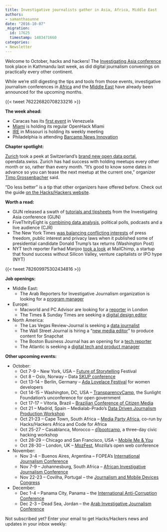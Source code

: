 ```yaml
---
title: Investigative journalists gather in Asia, Africa, Middle East
authors:
- samanthasunne
date: "2016-10-07"
_migration:
  id: 17625
  timestamp: 1483471660
categories:
- Newsletter
---
```


Welcome to October, hacks and hackers! The [Investigating Asia conference][1] took place in Kathmandu last week, as did digital journalism convenings on practically every other continent.

While we&#8217;re still digesting the tips and tools from those events, investigative journalism conferences in [Africa][2] and the [Middle East][3] have already been announced for the upcoming months.

{{< tweet 762226820708233216 >}}

**The week ahead:**

  * Caracas has its [first event][4] in Venezuela
  * [Miami][5] is holding its regular OpenHack Miami
  * [IRE][6] in Missouri is holding its weekly meeting
  * Philadelphia is attending [Barcamp News Innovation][7]

**Chapter spotlight:**

[Zurich][8] took a peek at Switzerland&#8217;s [brand new open data portal][9], opendata.swiss. Zurich has had success with holding meetups every other month or so, rather than every month. &#8220;It&#8217;s good to know some dates in advance so you can tease the next meetup at the current one,&#8221; organizer [Timo Grossenbacher][10] said.

&#8220;Do less better&#8221; is a tip that other organizers have offered before. Check out the guide [on the Hacks/Hackers website][11].

**Worth a read:**

  * GIJN released a swath of [tutorials and tipsheets][12] from the Investigating Asia conference (GIJN)
  * FiveThrityEight is [combining data analysis][13], political polls, podcasts and a live audience (CJR)
  * The New York Times [was balancing conflicting interests][14] of press freedom, public interest and privacy laws when it published some of presidential candidate Donald Trump&#8217;s tax returns (Washington Post)
  * NYT tech reporter Farhad Manjoo [took a look][15] at MailChimp, a startup that found success without Silicon Valley, venture capitalists or IPO hype (NYT)

{{< tweet 782609975302434816 >}}

**Job openings:**

  * Middle East: 
      * The Arab Reporters for Investigative Journalism organization is looking for a [program manager][16]
  * Europe: 
      * Macworld and PC Advisor are looking for a [reporter][17] in London
      * The Times & Sunday Times are seeking a [digital design editor][18]
  * North America: 
      * The Las Vegas Review-Journal is seeking a [data journalist][19]
      * The Wall Street Journal is hiring a &#8220;[new media editor][20]&#8221; to produce content for Snapchat
      * The Boston Business Journal has an opening for a [tech reporter][21]
      * The Atlantic is seeking a [digital tech and product manager][22]

**Other upcoming events:**

  * October: 
      * Oct 7-9 &#8211; New York, USA &#8211; [Future of Storytelling][23] Festival
      * Oct 8 &#8211; Oslo, Norway &#8211; Data [SKUP conference][24]
      * Oct 13-14 &#8211; Berlin, Germany &#8211; [Ada Lovelace Festival][25] for women developers
      * Oct 14-15 &#8211; Washington, DC, USA &#8211; [TransparencyCamp][26], the Sunlight Foundation&#8217;s unconference for open government
      * Oct 17-17 &#8211; Vitoria, Brazil &#8211; [Brazilian Conference of Citizen Media][27]
      * Oct 21 &#8211; Madrid, Spain &#8211; Medialab-Prado&#8217;s [Data Driven Journalism Production Workshop][28]
      * Oct 21-23 &#8211; Cape Town, South Africa &#8211; [Media Party Africa][29], co-run by Hacks/Hackers Africa and Code for Africa
      * Oct 25-27 &#8211; Casablanca, Morocco &#8211; [d|bootcamp][30], a three-day civic hacking workshop
      * Oct 28-29 &#8211; Chicago and San Francisco, USA &#8211; [Mobile Me & You][31]
      * Oct 28-30 &#8211; London, UK &#8211; [MozFest][32], Mozilla&#8217;s open web conference
  * November: 
      * Nov 3-4 &#8211; Buenos Aires, Argentina &#8211; FOPEA&#8217;s [International Journalism Conference][33]
      * Nov 7-9 &#8211; Johannesburg, South Africa &#8211; [African Investigative Journalism Conference][2]
      * Nov 22-23 &#8211; Covilha, Portugal &#8211; the [Journalism and Mobile Devices Congress][34]
  * December: 
      * Dec 1-4 &#8211; Panama City, Panama &#8211; the [International Anti-Corruption Conference][35]
      * Dec 2-3 &#8211; Dead Sea, Jordan &#8211; the [Arab Investigative Journalism Conference][3]

Not subscribed yet? Enter your email to get Hacks/Hackers news and updates in your inbox weekly: 

<!-- real people should not fill this in and expect good things - do not remove this or risk form bot signups-->

 [1]: http://2016.uncoveringasia.org/
 [2]: http://www.journalism.co.za/aijc/
 [3]: http://en.arij.net/
 [4]: http://www.meetup.com/Hacks-Hackers-Periodistas-y-Programadores-Caracas/events/234249929/
 [5]: http://www.meetup.com/Hacks-Hackers-Miami/
 [6]: http://www.meetup.com/hackshackersIRE/
 [7]: http://www.meetup.com/Hacks-Hackers-Philadelphia/events/233965558/
 [8]: http://www.meetup.com/Hacks-Hackers-Zurich/
 [9]: http://www.meetup.com/Hacks-Hackers-Zurich/events/234239280/
 [10]: https://twitter.com/grssnbchr
 [11]: http://hackshackers.com/resources/tools-tips-organizers/
 [12]: http://2016.uncoveringasia.org/tipsheets/
 [13]: http://www.cjr.org/special_report/harry_enten_fivethirtyeight_nate_silver_election.php
 [14]: https://www.washingtonpost.com/news/the-fix/wp/2016/10/02/the-new-york-times-risked-legal-trouble-to-publish-donald-trumps-tax-return/
 [15]: http://www.nytimes.com/2016/10/06/technology/mailchimp-and-the-un-silicon-valley-way-to-make-it-as-a-start-up.html
 [16]: http://en.arij.net/2016/09/25/arij-is-looking-to-hire-a-program-assistant/
 [17]: https://www.journalism.co.uk/media-jobs/staff-writer-pc-advisor-and-macworld-uk/s75/a678515/
 [18]: http://www.gorkanajobs.co.uk/job/64809/the-times-and-sunday-times-digital-design-editor/
 [19]: http://www.careers.poynter.org/job/20450202/q-Investigative%20Reporter-l-Las%20Vegas%2C%20NV
 [20]: http://talkingbiznews.com/biz-news-help-wanted/wsj-seeks-emerging-media-news-editor/
 [21]: http://talkingbiznews.com/biz-news-help-wanted/boston-business-journal-seeks-tech-reporter/
 [22]: http://atlanticmedia.applytojob.com/apply/eXYVWB/Product-Manager-Digital-Product-And-Technology
 [23]: http://www.fostfest.com/#content
 [24]: http://gijn.org/events/
 [25]: http://wiwo.konferenz.de/ada/en/
 [26]: https://tcamp.sunlightfoundation.com/register/
 [27]: http://eventos.ufes.br/index.php/midiacidada/midiacidada
 [28]: http://medialab-prado.es/article/iv-taller-periodismo-de-datos-convocatoria-de-proyectos
 [29]: https://www.eventbrite.com/e/media-party-africa-tickets-27194686038
 [30]: http://casablanca.dbootcamp.org/
 [31]: http://www.mobileme-you.com/
 [32]: https://mozillafestival.org/
 [33]: http://gijn.us5.list-manage.com/track/click?u=0212d7db984672e4fe5ac3daf&id=d7e6fda37c&e=819f761f16
 [34]: http://ijnet.org/en/opportunities/conference-focuses-mobile-journalism-portugal
 [35]: http://16iacc.org/